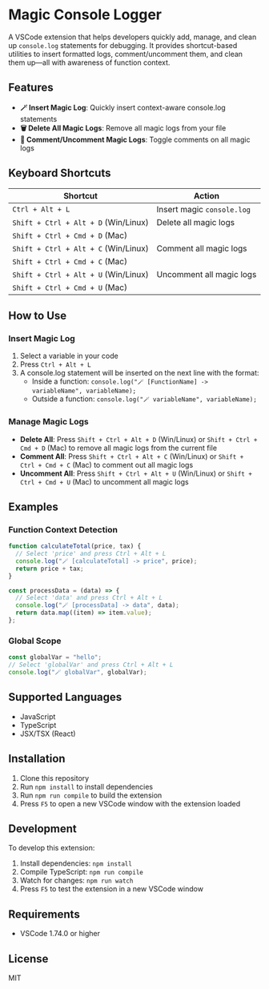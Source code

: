 # Magic Console Logger

A VSCode extension that helps developers quickly add, manage, and clean up `console.log` statements for debugging. It provides shortcut-based utilities to insert formatted logs, comment/uncomment them, and clean them up—all with awareness of function context.

## Features

- **🪄 Insert Magic Log**: Quickly insert context-aware console.log statements
- **🗑️ Delete All Magic Logs**: Remove all magic logs from your file
- **💬 Comment/Uncomment Magic Logs**: Toggle comments on all magic logs

## Keyboard Shortcuts

| Shortcut                             | Action                     |
| ------------------------------------ | -------------------------- |
| `Ctrl + Alt + L`                     | Insert magic `console.log` |
| `Shift + Ctrl + Alt + D` (Win/Linux) | Delete all magic logs      |
| `Shift + Ctrl + Cmd + D` (Mac)       |                            |
| `Shift + Ctrl + Alt + C` (Win/Linux) | Comment all magic logs     |
| `Shift + Ctrl + Cmd + C` (Mac)       |                            |
| `Shift + Ctrl + Alt + U` (Win/Linux) | Uncomment all magic logs   |
| `Shift + Ctrl + Cmd + U` (Mac)       |                            |

## How to Use

### Insert Magic Log

1. Select a variable in your code
2. Press `Ctrl + Alt + L`
3. A console.log statement will be inserted on the next line with the format:
   - Inside a function: `console.log("🪄 [FunctionName] -> variableName", variableName);`
   - Outside a function: `console.log("🪄 variableName", variableName);`

### Manage Magic Logs

- **Delete All**: Press `Shift + Ctrl + Alt + D` (Win/Linux) or `Shift + Ctrl + Cmd + D` (Mac) to remove all magic logs from the current file
- **Comment All**: Press `Shift + Ctrl + Alt + C` (Win/Linux) or `Shift + Ctrl + Cmd + C` (Mac) to comment out all magic logs
- **Uncomment All**: Press `Shift + Ctrl + Alt + U` (Win/Linux) or `Shift + Ctrl + Cmd + U` (Mac) to uncomment all magic logs

## Examples

### Function Context Detection

```javascript
function calculateTotal(price, tax) {
  // Select 'price' and press Ctrl + Alt + L
  console.log("🪄 [calculateTotal] -> price", price);
  return price + tax;
}

const processData = (data) => {
  // Select 'data' and press Ctrl + Alt + L
  console.log("🪄 [processData] -> data", data);
  return data.map((item) => item.value);
};
```

### Global Scope

```javascript
const globalVar = "hello";
// Select 'globalVar' and press Ctrl + Alt + L
console.log("🪄 globalVar", globalVar);
```

## Supported Languages

- JavaScript
- TypeScript
- JSX/TSX (React)

## Installation

1. Clone this repository
2. Run `npm install` to install dependencies
3. Run `npm run compile` to build the extension
4. Press `F5` to open a new VSCode window with the extension loaded

## Development

To develop this extension:

1. Install dependencies: `npm install`
2. Compile TypeScript: `npm run compile`
3. Watch for changes: `npm run watch`
4. Press `F5` to test the extension in a new VSCode window

## Requirements

- VSCode 1.74.0 or higher

## License

MIT
